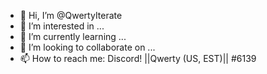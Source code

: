 - 👋 Hi, I’m @QwertyIterate
- 👀 I’m interested in ...
- 🌱 I’m currently learning ...
- 💞️ I’m looking to collaborate on ...
- 📫 How to reach me: Discord! ||Qwerty (US, EST)|| #6139

<!---
QwertyIterate/QwertyIterate is a ✨ special ✨ repository because its `README.md` (this file) appears on your GitHub profile.
You can click the Preview link to take a look at your changes.
--->
